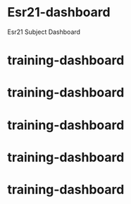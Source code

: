 # Esr21-dashboard
Esr21 Subject Dashboard
# training-dashboard
# training-dashboard
# training-dashboard
# training-dashboard
# training-dashboard
